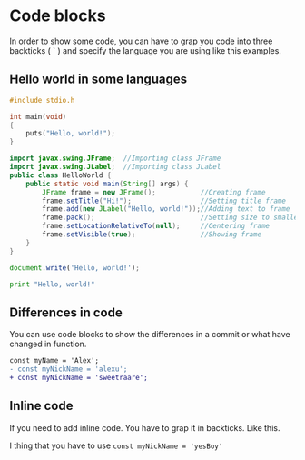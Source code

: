 # Code blocks

In order to show some code, you can have to grap you code into three backticks ( ` ) and specify the language you are using like this examples.

## Hello world in some languages

```C++
#include stdio.h

int main(void)
{
    puts("Hello, world!");
}
```

```java
import javax.swing.JFrame;  //Importing class JFrame
import javax.swing.JLabel;  //Importing class JLabel
public class HelloWorld {
    public static void main(String[] args) {
        JFrame frame = new JFrame();           //Creating frame
        frame.setTitle("Hi!");                 //Setting title frame
        frame.add(new JLabel("Hello, world!"));//Adding text to frame
        frame.pack();                          //Setting size to smallest
        frame.setLocationRelativeTo(null);     //Centering frame
        frame.setVisible(true);                //Showing frame
    }
}
```

```js
document.write('Hello, world!');
```

```python
print "Hello, world!"
```

## Differences in code

You can use code blocks to show the differences in a commit or what have changed in function.

```diff
const myName = 'Alex';
- const myNickName = 'alexu';
+ const myNickName = 'sweetraare';
```

## Inline code

If you need to add inline code. You have to grap it in backticks. Like this.

I thing that you have to use `const myNickName = 'yesBoy'`
